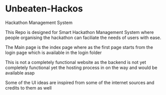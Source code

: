 # Unbeaten-Hackos
Hackathon Management System

This Repo is designed for Smart Hackathon Management System where people organising the hackathon can faciliate the needs of users with ease.

The Main page is the index page where as the first page starts from the login page which is available in the login folder


This is not a completely functional website as the backend is not yet completely functional yet the hosting process in on the way and would be available asap

Some of the UI ideas are inspired from some of the internet sources and credits to them as well 

